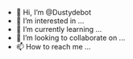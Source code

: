 - 👋 Hi, I’m @Dustydebot
- 👀 I’m interested in ...
- 🌱 I’m currently learning ...
- 💞️ I’m looking to collaborate on ...
- 📫 How to reach me ...

<!---
Dustydebot/Dustydebot is a ✨ special ✨ repository because its `README.md` (this file) appears on your GitHub profile.
You can click the Preview link to take a look at your changes.
--->
